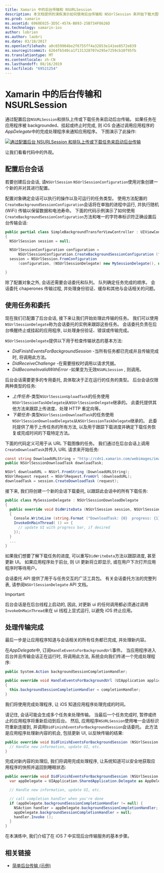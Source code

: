 ```yaml
---
title: Xamarin 中的后台传输和 NSURLSession
description: 本文档提供的演练演示如何使用后台传输和 NSUrlSession 来开始下载大图像, 并在应用置于后台时继续下载。
ms.prod: xamarin
ms.assetid: 6960E025-3D5C-457A-B893-25B734F8626D
ms.technology: xamarin-ios
author: lobrien
ms.author: laobri
ms.date: 03/18/2017
ms.openlocfilehash: a0c659904be2f6755ff4a32853e141ee8572e839
ms.sourcegitcommit: 6264fb540ca1f131328707e295e7259cb10f95fb
ms.translationtype: MT
ms.contentlocale: zh-CN
ms.lasthandoff: 08/16/2019
ms.locfileid: "69521254"
---
```

# <a name="background-transfer-and-nsurlsession-in-xamarinios"></a>Xamarin 中的后台传输和 NSURLSession

通过配置后台`NSURLSession`和排队上传或下载任务来启动后台传输。 如果任务在应用程序被 backgrounded、挂起或终止时完成, 则 iOS 会通过调用应用程序的*AppDelegate*中的完成处理程序来通知应用程序。 下图演示了此操作:

 [![](background-transfer-walkthrough-images/transfer.png "通过配置后台 NSURLSession 和排队上传或下载任务来启动后台传输")](background-transfer-walkthrough-images/transfer.png#lightbox)

让我们看看代码中的外观。

## <a name="configuring-a-background-session"></a>配置后台会话

若要创建后台会话, 请`NSUrlSession` `NSUrlSessionConfiguration`使用对象创建一个新的并对其进行配置。

配置对象确定会话可以执行的操作以及可运行的任务类型。
使用方法配置的`CreateBackgroundSessionConfiguration`会话将在单独的进程中运行, 并执行随机 (WiFi) 传输以保留数据和电池寿命。
下面的代码示例演示了如何使用`CreateBackgroundSessionConfiguration`方法和唯一的字符串标识符正确设置后台传输会话:

```csharp
public partial class SimpleBackgroundTransferViewController : UIViewController
{
  NSUrlSession session = null;

  NSUrlSessionConfiguration configuration =
      NSUrlSessionConfiguration.CreateBackgroundSessionConfiguration ("com.SimpleBackgroundTransfer.BackgroundSession");
  session = NSUrlSession.FromConfiguration
      (configuration, (NSUrlSessionDelegate) new MySessionDelegate(), new NSOperationQueue());

}
```

除了配置对象之外, 会话还需要会话委托和队列。
队列确定任务完成的顺序。 会话委托 chaperones 传输过程, 并处理身份验证、缓存和其他与会话相关的问题。

## <a name="working-with-tasks-and-delegates"></a>使用任务和委托

现在我们已配置了后台会话, 接下来让我们开始处理此传输的任务。 我们可以使用`NSUrlSessionDelegate`称为会话委托的实例来跟踪这些任务。 会话委托负责在后台唤醒终止或挂起的应用程序, 以处理身份验证、错误或传输完成。

`NSUrlSessionDelegate`提供以下用于检查传输状态的基本方法:

- *DidFinishEventsForBackgroundSession* -当所有任务都已完成并且传输完成时, 将调用此方法。
- *DidReceiveChallenge* -在需要授权时调用以请求凭据。
- *DidBecomeInvalidWithError* -如果变为无效`NSURLSession` , 则调用。


后台会话需要更多的专用委托, 具体取决于正在运行的任务的类型。 后台会话仅限两种类型的任务:

- *上传任务*-类型`NSUrlSessionUploadTask`的任务使用`NSUrlSessionTaskDelegate`从`NSUrlSessionDelegate`继承的。 此委托提供其他方法来跟踪上传进度、处理 HTTP 重定向等。
- *下载任务*-类型`NSUrlSessionDownloadTask`的任务使用`NSUrlSessionDownloadDelegate`从`NSUrlSessionTaskDelegate`继承的。 此委托提供了用于上传任务的所有方法, 以及用于跟踪下载进度并确定下载任务恢复或完成时间的下载特定方法。


下面的代码定义可用于从 URL 下载图像的任务。 我们通过在后台会话上调用`CreateDownloadTask`并传入 URL 请求来开始任务:

```csharp
const string DownloadURLString = "http://cdn1.xamarin.com/webimages/images/xamarin.png";
public NSUrlSessionDownloadTask downloadTask;

NSUrl downloadURL = NSUrl.FromString (DownloadURLString);
NSUrlRequest request = NSUrlRequest.FromUrl (downloadURL);
downloadTask = session.CreateDownloadTask (request);
```

接下来, 我们将创建一个新的会话下载委托, 以跟踪此会话中的所有下载任务:

```csharp
public class MySessionDelegate : NSUrlSessionDownloadDelegate
{
  public override void DidWriteData (NSUrlSession session, NSUrlSessionDownloadTask downloadTask, long bytesWritten, long totalBytesWritten, long totalBytesExpectedToWrite)
  {
    Console.WriteLine (string.Format ("DownloadTask: {0}  progress: {1}", downloadTask, progress));
    InvokeOnMainThread( () => {
      // update UI with progress bar, if desired
    });
  }
  ...
}
```

如果我们想要了解下载任务的进度, 可以重写`DidWriteData`方法以跟踪进度, 甚至更新 UI。 如果应用程序处于前台, 则 UI 更新将立即显示, 或在用户下次打开应用程序时等待用户。

会话委托 API 提供了用于与任务交互的广泛工具包。 有关会话委托方法的完整列表, 请参阅`NSUrlSessionDelegate` API 文档。

> [!IMPORTANT]
> 后台会话是在后台线程上启动的, 因此, 对更新 ui 的任何调用都必须通过调用`InvokeOnMainThread`来在 ui 线程上显式运行, 以避免 iOS 终止应用。 


## <a name="handling-transfer-completion"></a>处理传输完成

最后一步是让应用程序知道与会话相关的所有任务都已完成, 并处理新内容。

在*AppDelegate*中, 订阅`HandleEventsForBackgroundUrl`事件。 当应用程序进入后台并且传输会话正在运行时, 将调用此方法, 系统会向我们传递一个完成处理程序:

```csharp
public System.Action backgroundSessionCompletionHandler;

public override void HandleEventsForBackgroundUrl (UIApplication application, string sessionIdentifier, System.Action completionHandler)
{
  this.backgroundSessionCompletionHandler = completionHandler;
}
```

我们将使用完成处理程序, 让 iOS 知道应用程序处理完成的时间。

请记住, 会话可能会生成多个任务来处理传输。 当最后一个任务完成时, 暂停或终止的应用程序将重新启动到后台。 然后, 应用程序`NSURLSession`使用唯一会话标识符重新连接到, 并调用`DidFinishEventsForBackgroundSession`会话委托。 此方法是应用程序处理新内容的机会, 包括更新 UI, 以反映传输的结果:

```csharp
public override void DidFinishEventsForBackgroundSession (NSUrlSession session) {
  // Handle new information, update UI, etc.
}
```

完成对新内容的处理后, 我们将调用完成处理程序, 让系统知道可以安全地获取应用程序的快照并返回到睡眠状态:

```csharp
public override void DidFinishEventsForBackgroundSession (NSUrlSession session) {
  var appDelegate = UIApplication.SharedApplication.Delegate as AppDelegate;

  // Handle new information, update UI, etc.

  // call completion handler when you're done
  if (appDelegate.backgroundSessionCompletionHandler != null) {
    NSAction handler = appDelegate.backgroundSessionCompletionHandler;
    appDelegate.backgroundSessionCompletionHandler = null;
    handler.Invoke ();
  }
}
```

在本演练中, 我们介绍了在 iOS 7 中实现后台传输服务的基本步骤。



## <a name="related-links"></a>相关链接

- [简单后台传输 (示例)](https://docs.microsoft.com/samples/xamarin/ios-samples/simplebackgroundtransfer)
